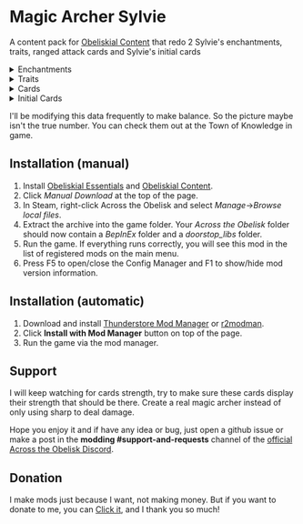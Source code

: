 # Magic Archer Sylvie

A content pack for [Obeliskial Content](https://across-the-obelisk.thunderstore.io/package/meds/Obeliskial_Content/) that redo 2 Sylvie's enchantments, traits, ranged attack cards and Sylvie's initial cards

<details>
<summary>Enchantments</summary>

### Enchantments

![Enchant_Arrows](https://github.com/4AleRoL4/ATO-Magic_Archer_Sylvie/blob/main/Picture/enchant_arrows.png?raw=true)

![Explosive_Targets](https://github.com/4AleRoL4/ATO-Magic_Archer_Sylvie/blob/main/Picture/explosive_targets.png?raw=true)
PS: the Frost target's real effect is "reduce 20% pierce resistance and 35% cold resistance"
</details>

<details>
<summary>Traits</summary>

### Level 3

Archer's Intuition: When you play a \"Ranged Attack\" card, refund 1 Energy and apply 5 Sight to all enemies. (3 times/turn)

Powerful Enchantment: Burn can recude 0.7% fire resistance and 0.3% pierce resistance per stack. Chill can increase 1 pierce damage received per stack. When you hit a monster with Spark, it also deals 30% of the target's Spark charges as Lightning damage.

### Level 5

Arrow With Hawk: Sharp +2. Upon pickup, replaces your pet slot with \"Harley\" corrupted version. When you play a \"Ranged Attack\", card put a random \"Ranged Attack\" card in your hand with cost 0 and vanish. (4 times/turn).

Element Lock： When you apply Burn, Chill or Spark, apply X Sight to target (X is the charges of you apply) (Not effects with item).
</details>

<details>
<summary>Cards</summary>

### Cards

![Burning_Shot](https://github.com/4AleRoL4/ATO-Magic_Archer_Sylvie/blob/main/Picture/burning_shot.png?raw=true)

![Ice_Shot](https://github.com/4AleRoL4/ATO-Magic_Archer_Sylvie/blob/main/Picture/ice_shot.png?raw=true)

![Storm_Javelin](https://github.com/4AleRoL4/ATO-Magic_Archer_Sylvie/blob/main/Picture/storm_javelin.png?raw=true)

And 4 more cards.

Cards List: **Burning shot**, **Explosive Shot**, **Frostbite**, **Ice Shot**, **Multishot**, **Storm Javelin**, **Toxic Rain**.
</details>

<details>
<summary>Initial Cards</summary>

![Initial_Cards](https://github.com/4AleRoL4/ATO-Magic_Archer_Sylvie/blob/main/Picture/initial_cards.png?raw=true)
</details>

I'll be modifying this data frequently to make balance. So the picture maybe isn't the true number. You can check them out at the Town of Knowledge in game.

## Installation (manual)

1. Install [Obeliskial Essentials](https://across-the-obelisk.thunderstore.io/package/meds/Obeliskial_Essentials/) and [Obeliskial Content](https://across-the-obelisk.thunderstore.io/package/meds/Obeliskial_Content/).
2. Click _Manual Download_ at the top of the page.
3. In Steam, right-click Across the Obelisk and select _Manage_->_Browse local files_.
4. Extract the archive into the game folder. Your _Across the Obelisk_ folder should now contain a _BepInEx_ folder and a _doorstop\_libs_ folder.
5. Run the game. If everything runs correctly, you will see this mod in the list of registered mods on the main menu.
6. Press F5 to open/close the Config Manager and F1 to show/hide mod version information.

## Installation (automatic)

1. Download and install [Thunderstore Mod Manager](https://www.overwolf.com/app/Thunderstore-Thunderstore_Mod_Manager) or [r2modman](https://across-the-obelisk.thunderstore.io/package/ebkr/r2modman/).
2. Click **Install with Mod Manager** button on top of the page.
3. Run the game via the mod manager.

## Support

I will keep watching for cards strength, try to make sure these cards display their strength that should be there. Create a real magic archer instead of only using sharp to deal damage.

Hope you enjoy it and if have any idea or bug, just open a github issue or make a post in the **modding #support-and-requests** channel of the [official Across the Obelisk Discord](https://discord.gg/across-the-obelisk-679706811108163701).

## Donation

I make mods just because I want, not making money. But if you want to donate to me, you can [Click it](https://ko-fi.com/shazixnar), and I thank you so much!
